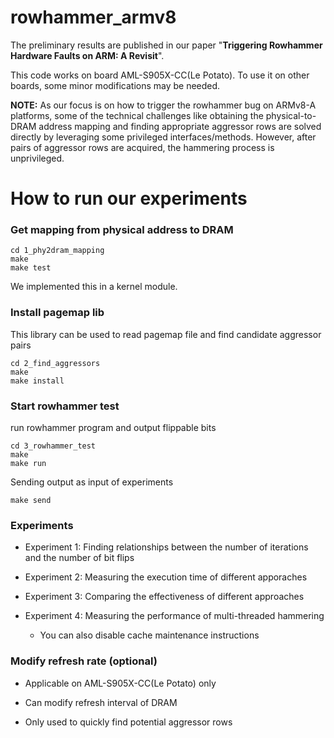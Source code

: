 # rowhammer_armv8

The preliminary results are published in our paper "**Triggering Rowhammer Hardware Faults on ARM: A Revisit**".

This code works on board AML-S905X-CC(Le Potato). 
To use it on other boards, some minor modifications may be needed. 

**NOTE:**
As our focus is on how to trigger the rowhammer bug on ARMv8-A platforms, some of the technical challenges like obtaining the physical-to-DRAM address mapping and finding appropriate aggressor rows are solved directly by leveraging some privileged interfaces/methods. 
However, after pairs of aggressor rows are acquired, the hammering process is unprivileged.

# How to run our experiments
### Get mapping from physical address to DRAM

```
cd 1_phy2dram_mapping 
make  
make test  
```

We implemented this in a kernel module. 

### Install pagemap lib
This library can be used to read pagemap file and find candidate aggressor pairs

```
cd 2_find_aggressors  
make  
make install  
```

### Start rowhammer test

run rowhammer program and output flippable bits

```
cd 3_rowhammer_test  
make  
make run  
```

Sending output as input of experiments

```
make send
```

### Experiments

  * Experiment 1: Finding relationships between the number of iterations and the number of bit flips

  * Experiment 2: Measuring the execution time of different apporaches

  * Experiment 3: Comparing the effectiveness of different approaches

  * Experiment 4: Measuring the performance of multi-threaded hammering
    - You can also disable cache maintenance instructions

### Modify refresh rate (optional)

  * Applicable on AML-S905X-CC(Le Potato) only

  * Can modify refresh interval of DRAM

  * Only used to quickly find potential aggressor rows
